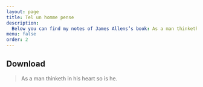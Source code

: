 ```yaml
---
layout: page
title: Tel un homme pense
description: 
  Below you can find my notes of James Allens’s book: As a man thinketh.
menu: false
order: 2
---
```


## Download

> As a man thinketh in his heart so is he.	


